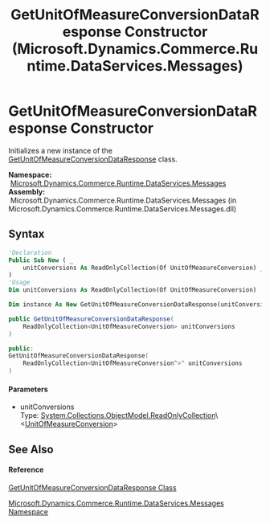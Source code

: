 ﻿---
title: GetUnitOfMeasureConversionDataResponse Constructor  (Microsoft.Dynamics.Commerce.Runtime.DataServices.Messages)
TOCTitle: GetUnitOfMeasureConversionDataResponse Constructor
ms:assetid: M:Microsoft.Dynamics.Commerce.Runtime.DataServices.Messages.GetUnitOfMeasureConversionDataResponse.#ctor(System.Collections.ObjectModel.ReadOnlyCollection{Microsoft.Dynamics.Commerce.Runtime.DataModel.UnitOfMeasureConversion})
ms:mtpsurl: https://technet.microsoft.com/en-us/library/microsoft.dynamics.commerce.runtime.dataservices.messages.getunitofmeasureconversiondataresponse.getunitofmeasureconversiondataresponse(v=AX.60)
ms:contentKeyID: 65320637
ms.date: 05/18/2015
mtps_version: v=AX.60
f1_keywords:
- Microsoft.Dynamics.Commerce.Runtime.DataServices.Messages.GetUnitOfMeasureConversionDataResponse.#ctor
dev_langs:
- CSharp
- C++
- VB
---

# GetUnitOfMeasureConversionDataResponse Constructor

Initializes a new instance of the [GetUnitOfMeasureConversionDataResponse](getunitofmeasureconversiondataresponse-class-microsoft-dynamics-commerce-runtime-dataservices-messages.md) class.

**Namespace:**  [Microsoft.Dynamics.Commerce.Runtime.DataServices.Messages](microsoft-dynamics-commerce-runtime-dataservices-messages-namespace.md)  
**Assembly:**  Microsoft.Dynamics.Commerce.Runtime.DataServices.Messages (in Microsoft.Dynamics.Commerce.Runtime.DataServices.Messages.dll)

## Syntax

``` vb
'Declaration
Public Sub New ( _
    unitConversions As ReadOnlyCollection(Of UnitOfMeasureConversion) _
)
'Usage
Dim unitConversions As ReadOnlyCollection(Of UnitOfMeasureConversion)

Dim instance As New GetUnitOfMeasureConversionDataResponse(unitConversions)
```

``` csharp
public GetUnitOfMeasureConversionDataResponse(
    ReadOnlyCollection<UnitOfMeasureConversion> unitConversions
)
```

``` c++
public:
GetUnitOfMeasureConversionDataResponse(
    ReadOnlyCollection<UnitOfMeasureConversion^>^ unitConversions
)
```

#### Parameters

  - unitConversions  
    Type: [System.Collections.ObjectModel.ReadOnlyCollection](https://technet.microsoft.com/en-us/library/ms132474\(v=ax.60\))\<[UnitOfMeasureConversion](unitofmeasureconversion-class-microsoft-dynamics-commerce-runtime-datamodel.md)\>  

## See Also

#### Reference

[GetUnitOfMeasureConversionDataResponse Class](getunitofmeasureconversiondataresponse-class-microsoft-dynamics-commerce-runtime-dataservices-messages.md)

[Microsoft.Dynamics.Commerce.Runtime.DataServices.Messages Namespace](microsoft-dynamics-commerce-runtime-dataservices-messages-namespace.md)

